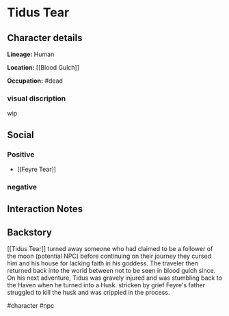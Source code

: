 # Tidus Tear

## Character details
**Lineage:** Human

**Location:** [[Blood Gulch]]

**Occupation:** #dead


### visual discription
wip

## Social
### Positive
- [[Feyre Tear]]

### negative

## Interaction Notes

## Backstory
 [[Tidus Tear]] turned away someone who had claimed to be a follower of the moon (potential NPC) before continuing on their journey they cursed him and his house for lacking faith in his goddess. The traveler then returned back into the world between not to be seen in blood gulch since. On his next adventure, Tidus was gravely injured and was stumbling back to the Haven when he turned into a Husk. stricken by grief Feyre's father struggled to kill the husk and was crippled in the process.

#character #npc